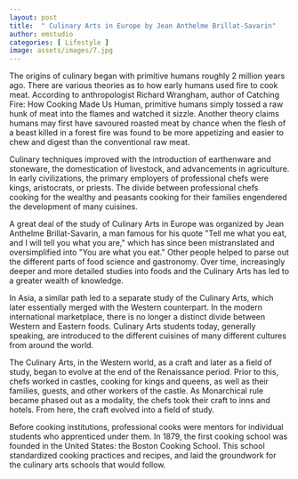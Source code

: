 ```yaml
---
layout: post
title:  " Culinary Arts in Europe by Jean Anthelme Brillat-Savarin"
author: emstudio
categories: [ Lifestyle ]
image: assets/images/7.jpg
---
```

The origins of culinary began with primitive humans roughly 2 million years ago. There are various theories as to how early humans used fire to cook meat. According to anthropologist Richard Wrangham, author of Catching Fire: How Cooking Made Us Human, primitive humans simply tossed a raw hunk of meat into the flames and watched it sizzle. Another theory claims humans may first have savoured roasted meat by chance when the flesh of a beast killed in a forest fire was found to be more appetizing and easier to chew and digest than the conventional raw meat.

Culinary techniques improved with the introduction of earthenware and stoneware, the domestication of livestock, and advancements in agriculture. In early civilizations, the primary employers of professional chefs were kings, aristocrats, or priests. The divide between professional chefs cooking for the wealthy and peasants cooking for their families engendered the development of many cuisines.

A great deal of the study of Culinary Arts in Europe was organized by Jean Anthelme Brillat-Savarin, a man famous for his quote "Tell me what you eat, and I will tell you what you are," which has since been mistranslated and oversimplified into "You are what you eat." Other people helped to parse out the different parts of food science and gastronomy. Over time, increasingly deeper and more detailed studies into foods and the Culinary Arts has led to a greater wealth of knowledge.

In Asia, a similar path led to a separate study of the Culinary Arts, which later essentially merged with the Western counterpart. In the modern international marketplace, there is no longer a distinct divide between Western and Eastern foods. Culinary Arts students today, generally speaking, are introduced to the different cuisines of many different cultures from around the world.

The Culinary Arts, in the Western world, as a craft and later as a field of study, began to evolve at the end of the Renaissance period. Prior to this, chefs worked in castles, cooking for kings and queens, as well as their families, guests, and other workers of the castle. As Monarchical rule became phased out as a modality, the chefs took their craft to inns and hotels. From here, the craft evolved into a field of study.

Before cooking institutions, professional cooks were mentors for individual students who apprenticed under them. In 1879, the first cooking school was founded in the United States: the Boston Cooking School. This school standardized cooking practices and recipes, and laid the groundwork for the culinary arts schools that would follow.

